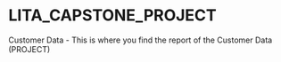 # LITA_CAPSTONE_PROJECT
Customer Data - This is where you find the report of the  Customer Data (PROJECT)

